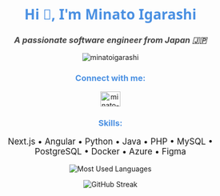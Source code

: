 <h1 align="center" style="font-family: 'Segoe UI', Tahoma, Geneva, Verdana, sans-serif; color: #4A90E2;">
  Hi 👋, I'm Minato Igarashi
</h1>
<h3 align="center" style="color: #444; font-style: italic;">
  A passionate software engineer from Japan 🇯🇵
</h3>
<p align="center">
  <img src="https://komarev.com/ghpvc/?username=minatoigarashi&label=Profile%20views&color=0e75b6&style=flat" alt="minatoigarashi">
</p>
<h3 align="center" style="color: #4A90E2;">Connect with me:</h3>
<p align="center">
  <a href="https://www.linkedin.com/in/minato-igarashi" target="_blank" style="margin: 0 10px;">
    <img src="https://raw.githubusercontent.com/rahuldkjain/github-profile-readme-generator/master/src/images/icons/Social/linked-in-alt.svg" alt="minato-igarashi" height="30" width="40" />
  </a>
</p>
<h3 align="center" style="color: #4A90E2;">Skills:</h3>
<p align="center" style="font-size: 1.2em;">
  <span title="Next.js">Next.js</span> •
  <span title="Angular">Angular</span> •
  <span title="Python">Python</span> •
  <span title="Java">Java</span> •
  <span title="PHP">PHP</span> •
  <span title="MySQL">MySQL</span> •
  <span title="PostgreSQL">PostgreSQL</span> •
  <span title="Docker">Docker</span> •
  <span title="Azure">Azure</span> •
  <span title="Figma">Figma</span>
</p>

<p align="center">
  <img align="center" src="https://github-readme-stats.vercel.app/api/top-langs/?username=minatoigarashi&layout=compact&theme=tokyonight" alt="Most Used Languages" />
</p>

<p align="center">
  <img align="center" src="https://github-readme-streak-stats.herokuapp.com/?user=minatoigarashi&theme=dark" alt="GitHub Streak" />
</p>
